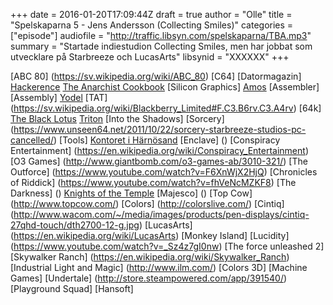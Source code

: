 +++
date = 2016-01-20T17:09:44Z
draft = true
author = "Olle"
title = "Spelskaparna 5 - Jens Andersson (Collecting Smiles)"
categories = ["episode"]
audiofile = "http://traffic.libsyn.com/spelskaparna/TBA.mp3"
summary = "Startade indiestudion Collecting Smiles, men har jobbat som utvecklare på Starbreeze och LucasArts"
libsynid = "XXXXXX"
+++

[ABC 80] (https://sv.wikipedia.org/wiki/ABC_80)
[C64]
[Datormagazin]
[Hackerence](https://www.hackerence.com/)
[The Anarchist Cookbook](https://en.wikipedia.org/wiki/The_Anarchist_Cookbook)
[Silicon Graphics]
[Amos](https://en.wikipedia.org/wiki/AMOS_(programming_language))
[Assembler]
[Assembly]
[Yodel](http://www.pouet.net/groups.php?which=380)
[TAT] (https://sv.wikipedia.org/wiki/Blackberry_Limited#F.C3.B6rv.C3.A4rv)
[64k]
[The Black Lotus](http://www.pouet.net/groups.php?which=1)
[Triton](http://www.pouet.net/groups.php?which=161)
[Into the Shadows]
[Sorcery] (https://www.unseen64.net/2011/10/22/sorcery-starbreeze-studios-pc-cancelled/)
[Tools]
[Kontoret i Härnösand](https://www.youtube.com/watch?v=XXb_V1lSv7o)
[Enclave] ()
[Conspiracy Entertainment] (https://en.wikipedia.org/wiki/Conspiracy_Entertainment)
[O3 Games] (http://www.giantbomb.com/o3-games-ab/3010-321/)
[The Outforce] (https://www.youtube.com/watch?v=F6XnWjX2HjQ)
[Chronicles of Riddick] (https://www.youtube.com/watch?v=fhVeNcMZKF8)
[The Darkness] ()
[Knights of the Temple](https://en.wikipedia.org/wiki/Knights_of_the_Temple:_Infernal_Crusade)
[Majesco] ()
[Top Cow] (http://www.topcow.com/)
[Colors] (http://colorslive.com/)
[Cintiq] (http://www.wacom.com/~/media/images/products/pen-displays/cintiq-27qhd-touch/dth2700-12-g.jpg)
[LucasArts] (https://en.wikipedia.org/wiki/LucasArts)
[Monkey Island]
[Lucidity] (https://www.youtube.com/watch?v=_Sz4z7gI0nw)
[The force unleashed 2]
[Skywalker Ranch] (https://en.wikipedia.org/wiki/Skywalker_Ranch)
[Industrial Light and Magic] (http://www.ilm.com/)
[Colors 3D]
[Machine Games]
[Undertale] (http://store.steampowered.com/app/391540/)
[Playground Squad]
[Hansoft]

